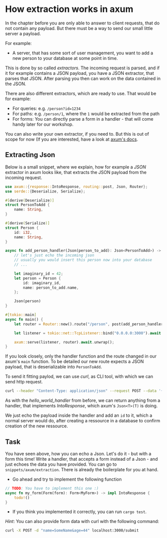 # How extraction works in axum

In the chapter before you are only able to answer to client requests, that do not contain any payload. But there must be a way to send our small little server a payload.

For example:

- A server, that has some sort of user management, you want to add a new person to your database at some point in time.

This is done by so called _extractors_. The incoming request is parsed, and if it for example contains a JSON payload, you have a JSON extractor, that parses that JSON.
After parsing you then can work on the data contained in the JSON.

There are also different extractors, which are ready to use. That would be for example:

- For queries: e.g. `/person?id=1234`
- For paths: e.g. `/person/1`, where the `1` would be extracted from the path
- For forms: You can directly parse a form in a handler - that will come handy later for our workshop.

You can also write your own extractor, if you need to. But this is out of scope for now (If you are interested, have a look at [axum's docs](https://docs.rs/axum/latest/axum/extract/index.html).

## Extracting Json

Below is a small snippet, where we explain, how for example a _JSON_ extractor in axum looks like, that extracts the JSON payload from the incoming request.

```rust
use axum::{response::IntoResponse, routing::post, Json, Router};
use serde::{Deserialize, Serialize};

#[derive(Deserialize)]
struct PersonToAdd {
    name: String,
}

#[derive(Serialize)]
struct Person {
    id: i32,
    name: String,
}

async fn add_person_handler(Json(person_to_add): Json<PersonToAdd>) -> impl IntoResponse {
    // let's just echo the incoming json
    // usually you would insert this person now into your database
    // ...

    let imaginary_id = 42;
    let person = Person {
        id: imaginary_id,
        name: person_to_add.name,
    };

    Json(person)
}

#[tokio::main]
async fn main() {
    let router = Router::new().route("/person", post(add_person_handler));

    let listener = tokio::net::TcpListener::bind("0.0.0.0:3000").await.unwrap();

    axum::serve(listener, router).await.unwrap();
}
```

If you look closely, only the handler function and the route changed in our axum's `main` function.
To be detailed our new route
expects a JSON payload, that is deserializable into `PersonToAdd`.

To send it fitting paylod, we can use _curl_, as CLI tool, with which we can send http request.

```sh
curl --header "Content-Type: application/json" --request POST --data '{"name":"Hans"}' http://localhost:3000/person
```

As with the _hello_world_handler_ from before, we can return anything from a handler, that implements _IntoResponse_, which axum's `Json<T>(T)` is doing.

We just echo the payload inside the handler and add an `id` to it, which a normal server would do, after creating a ressource in a database to confirm creation of the new ressource.

## Task

You have seen above, how you can echo a Json. Let's do it - but with a form this time!
Write a handler, that accepts a form instead of a Json - and just echoes the data you have provided. You can go to
`snippets/axum/extraction`. There is already the boilerplate for you at hand.

- Go ahead and try to implement the following function

```rust
// TODO: You have to implement this one :)
async fn my_form(Form(form): Form<MyForm>) -> impl IntoResponse {
    todo!()
}
```

- If you think you implemented it correctly, you can run `cargo test`.

_Hint_: You can also provide form data with curl with the following command:

```sh
curl -X POST -d "name=SomeName&age=44" localhost:3000/submit
```
